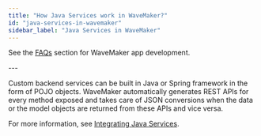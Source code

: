 ```yaml
---
title: "How Java Services work in WaveMaker?"
id: "java-services-in-wavemaker"
sidebar_label: "Java Services in WaveMaker"
---
```

See the [FAQs](index.md) section for WaveMaker app development.    

---   

Custom backend services can be built in Java or Spring framework in the form of POJO objects. WaveMaker automatically generates REST APIs for every method exposed and takes care of JSON conversions when the data or the model objects are returned from these APIs and vice versa. 

For more information, see [Integrating Java Services](/learn/app-development/services/java-services/java-service/#overview).

